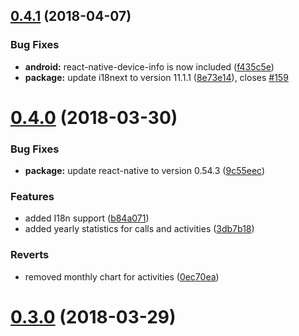 <a name="0.4.1"></a>
## [0.4.1](https://github.com/monicahq/chandler/compare/0.4.0...0.4.1) (2018-04-07)


### Bug Fixes

* **android:** react-native-device-info is now included ([f435c5e](https://github.com/monicahq/chandler/commit/f435c5e))
* **package:** update i18next to version 11.1.1 ([8e73e14](https://github.com/monicahq/chandler/commit/8e73e14)), closes [#159](https://github.com/monicahq/chandler/issues/159)



<a name="0.4.0"></a>
# [0.4.0](https://github.com/monicahq/chandler/compare/0.3.0...0.4.0) (2018-03-30)


### Bug Fixes

* **package:** update react-native to version 0.54.3 ([9c55eec](https://github.com/monicahq/chandler/commit/9c55eec))


### Features

* added I18n support ([b84a071](https://github.com/monicahq/chandler/commit/b84a071))
* added yearly statistics for calls and activities ([3db7b18](https://github.com/monicahq/chandler/commit/3db7b18))


### Reverts

* removed monthly chart for activities ([0ec70ea](https://github.com/monicahq/chandler/commit/0ec70ea))



<a name="0.3.0"></a>
# [0.3.0](https://github.com/monicahq/chandler/compare/dd8c7a8...0.3.0) (2018-03-29)
